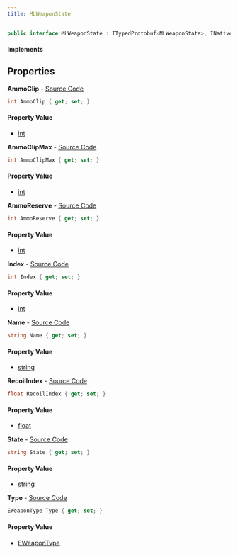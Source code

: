 ```yaml
---
title: MLWeaponState
---
```


```csharp
public interface MLWeaponState : ITypedProtobuf<MLWeaponState>, INativeHandle
```

#### Implements

## Properties

**AmmoClip** - [Source Code](https://github.com/swiftly-solution/swiftlys2/blob/main/managed/src/SwiftlyS2.Generated/Protobufs/Interfaces/MLWeaponState.cs#L22)

```csharp
int AmmoClip { get; set; }
```

#### Property Value

- [int](https://learn.microsoft.com/dotnet/api/system.int32)

**AmmoClipMax** - [Source Code](https://github.com/swiftly-solution/swiftlys2/blob/main/managed/src/SwiftlyS2.Generated/Protobufs/Interfaces/MLWeaponState.cs#L25)

```csharp
int AmmoClipMax { get; set; }
```

#### Property Value

- [int](https://learn.microsoft.com/dotnet/api/system.int32)

**AmmoReserve** - [Source Code](https://github.com/swiftly-solution/swiftlys2/blob/main/managed/src/SwiftlyS2.Generated/Protobufs/Interfaces/MLWeaponState.cs#L28)

```csharp
int AmmoReserve { get; set; }
```

#### Property Value

- [int](https://learn.microsoft.com/dotnet/api/system.int32)

**Index** - [Source Code](https://github.com/swiftly-solution/swiftlys2/blob/main/managed/src/SwiftlyS2.Generated/Protobufs/Interfaces/MLWeaponState.cs#L13)

```csharp
int Index { get; set; }
```

#### Property Value

- [int](https://learn.microsoft.com/dotnet/api/system.int32)

**Name** - [Source Code](https://github.com/swiftly-solution/swiftlys2/blob/main/managed/src/SwiftlyS2.Generated/Protobufs/Interfaces/MLWeaponState.cs#L16)

```csharp
string Name { get; set; }
```

#### Property Value

- [string](https://learn.microsoft.com/dotnet/api/system.string)

**RecoilIndex** - [Source Code](https://github.com/swiftly-solution/swiftlys2/blob/main/managed/src/SwiftlyS2.Generated/Protobufs/Interfaces/MLWeaponState.cs#L34)

```csharp
float RecoilIndex { get; set; }
```

#### Property Value

- [float](https://learn.microsoft.com/dotnet/api/system.single)

**State** - [Source Code](https://github.com/swiftly-solution/swiftlys2/blob/main/managed/src/SwiftlyS2.Generated/Protobufs/Interfaces/MLWeaponState.cs#L31)

```csharp
string State { get; set; }
```

#### Property Value

- [string](https://learn.microsoft.com/dotnet/api/system.string)

**Type** - [Source Code](https://github.com/swiftly-solution/swiftlys2/blob/main/managed/src/SwiftlyS2.Generated/Protobufs/Interfaces/MLWeaponState.cs#L19)

```csharp
EWeaponType Type { get; set; }
```

#### Property Value

- [EWeaponType](/docs/api/shared/protobufdefinitions/eweapontype)

